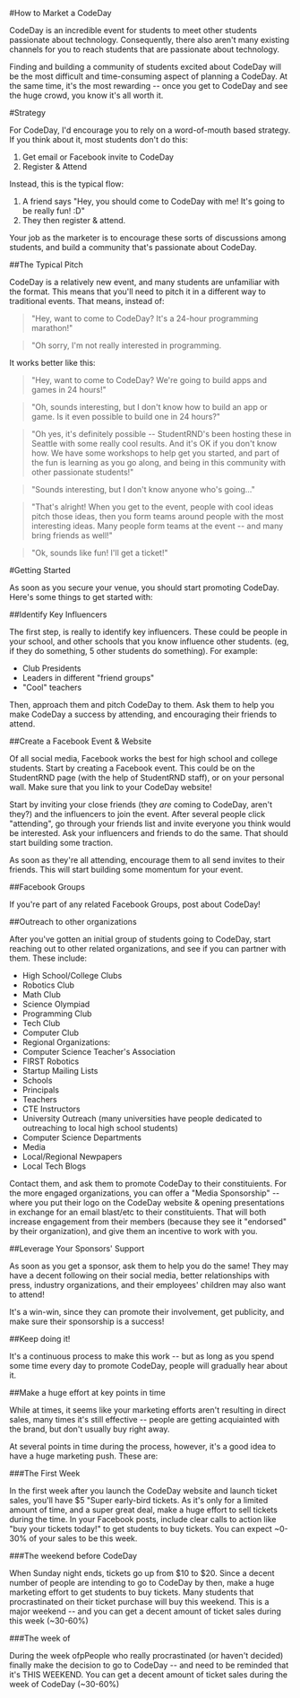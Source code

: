 #How to Market a CodeDay

CodeDay is an incredible event for students to meet other students passionate about technology. Consequently, there also aren't many existing channels for you to reach students that are passionate about technology.

Finding and building a community of students excited about CodeDay will be the most difficult and time-consuming aspect of planning a CodeDay. At the same time, it's the most rewarding -- once you get to CodeDay and see the huge crowd, you know it's all worth it. 

#Strategy

For CodeDay, I'd encourage you to rely on a word-of-mouth based strategy. If you think about it, most students don't do this:

1. Get email or Facebook invite to CodeDay
2. Register & Attend

Instead, this is the typical flow:

1. A friend says "Hey, you should come to CodeDay with me! It's going to be really fun! :D"
2. They then register & attend. 

Your job as the marketer is to encourage these sorts of discussions among students, and build a community that's passionate about CodeDay. 

##The Typical Pitch

CodeDay is a relatively new event, and many students are unfamiliar with the format. This means that you'll need to pitch it in a different way to traditional events. That means, instead of:

>"Hey, want to come to CodeDay? It's a 24-hour programming marathon!"

>"Oh sorry, I'm not really interested in programming. 

It works better like this:

>"Hey, want to come to CodeDay? We're going to build apps and games in 24 hours!"

>"Oh, sounds interesting, but I don't know how to build an app or game. Is it even possible to build one in 24 hours?"

>"Oh yes, it's definitely possible -- StudentRND's been hosting these in Seattle with some really cool results. And it's OK if you don't know how. We have some workshops to help get you started, and part of the fun is learning as you go along, and being in this community with other passionate students!"

>"Sounds interesting, but I don't know anyone who's going..."

>"That's alright! When you get to the event, people with cool ideas pitch those ideas, then you form teams around people with the most interesting ideas. Many people form teams at the event -- and many bring friends as well!"

>"Ok, sounds like fun! I'll get a ticket!" 

#Getting Started

As soon as you secure your venue, you should start promoting CodeDay. Here's some things to get started with:

##Identify Key Influencers

The first step, is really to identify key influencers. These could be people in your school, and other schools that you know influence other students. (eg, if they do something, 5 other students do something). For example: 

* Club Presidents
* Leaders in different "friend groups"
* "Cool" teachers

Then, approach them and pitch CodeDay to them. Ask them to help you make CodeDay a success by attending, and encouraging their friends to attend. 

##Create a Facebook Event & Website

Of all social media, Facebook works the best for high school and college students. Start by creating a Facebook event. This could be on the StudentRND page (with the help of StudentRND staff), or on your personal wall. Make sure that you link to your CodeDay website!

Start by inviting your close friends (they *are* coming to CodeDay, aren't they?) and the influencers to join the event. After several people click "attending", go through your friends list and invite everyone you think would be interested. Ask your influencers and friends to do the same. That should start building some traction. 

As soon as they're all attending, encourage them to all send invites to their friends. This will start building some momentum for your event. 

##Facebook Groups

If you're part of any related Facebook Groups, post about CodeDay! 

##Outreach to other organizations

After you've gotten an initial group of students going to CodeDay, start reaching out to other related organizations, and see if you can partner with them. These include: 

 * High School/College Clubs
  * Robotics Club
  * Math Club
  * Science Olympiad
  * Programming Club
  * Tech Club
  * Computer Club
 * Regional Organizations: 
  * Computer Science Teacher's Association
  * FIRST Robotics
  * Startup Mailing Lists
 * Schools
  * Principals
  * Teachers
  * CTE Instructors
  * University Outreach (many universities have people dedicated to outreaching to local high school students)
  * Computer Science Departments
 * Media
  * Local/Regional Newpapers
  * Local Tech Blogs

Contact them, and ask them to promote CodeDay to their constituients. For the more engaged organizations, you can offer a "Media Sponsorship" -- where you put their logo on the CodeDay website & opening presentations in exchange for an email blast/etc to their constituients. That will both increase engagement from their members (because they see it "endorsed" by their organization), and give them an incentive to work with you. 

##Leverage Your Sponsors' Support

As soon as you get a sponsor, ask them to help you do the same! They may have a decent following on their social media, better relationships with press, industry organizations, and their employees' children may also want to attend! 

It's a win-win, since they can promote their involvement, get publicity, and make sure their sponsorship is a success!

##Keep doing it!

It's a continuous process to make this work -- but as long as you spend some time every day to promote CodeDay, people will gradually hear about it. 

##Make a huge effort at key points in time

While at times, it seems like your marketing efforts aren't resulting in direct sales, many times it's still effective -- people are getting acquiainted with the brand, but don't usually buy right away.

At several points in time during the process, however, it's a good idea to have a huge marketing push. These are:

###The First Week

In the first week after you launch the CodeDay website and launch ticket sales, you'll have $5 "Super early-bird tickets. As it's only for a limited amount of time, and a super great deal, make a huge effort to sell tickets during the time. In your Facebook posts, include clear calls to action like "buy your tickets today!" to get students to buy tickets. You can expect ~0-30% of your sales to be this week. 

###The weekend before CodeDay

When Sunday night ends, tickets go up from $10 to $20. Since a decent number of people are intending to go to CodeDay by then, make a huge marketing effort to get students to buy tickets. Many students that procrastinated on their ticket purchase will buy this weekend. This is a major weekend -- and you can get a decent amount of ticket sales during this week (~30-60%)

###The week of

During the week ofpPeople who really procrastinated (or haven't decided) finally make the decision to go to CodeDay -- and need to be reminded that it's THIS WEEKEND. You can get a decent amount of ticket sales during the week of CodeDay (~30-60%)